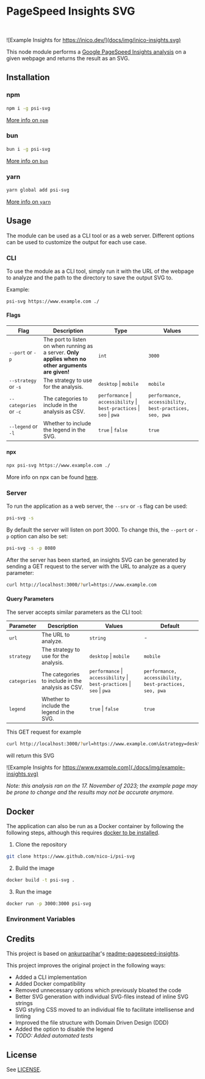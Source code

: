 # PageSpeed Insights SVG

<br/>

![Example Insights for https://inico.dev/](docs/img/inico-insights.svg)

This node module performs a [Google PageSpeed Insights analysis](https://developers.google.com/speed/pagespeed/insights/) on a given webpage and returns the result as an SVG.

## Installation

### npm

```bash
npm i -g psi-svg
```

[More info on `npm`](https://docs.npmjs.com/downloading-and-installing-node-js-and-npm)

### bun

```bash
bun i -g psi-svg
```

[More info on `bun`](https://bun.sh/)

### yarn

```bash
yarn global add psi-svg
```

[More info on `yarn`](https://yarnpkg.com/)

## Usage

The module can be used as a CLI tool or as a web server. Different options can be used to customize the output for each use case.

### CLI

To use the module as a CLI tool, simply run it with the URL of the webpage to analyze and the path to the directory to save the output SVG to.

Example:

```bash
psi-svg https://www.example.com ./
```

#### Flags

| Flag                   | Description                                                                                         | Type                                                                   | Values                                                 |
| ---------------------- | --------------------------------------------------------------------------------------------------- | ---------------------------------------------------------------------- | ------------------------------------------------------ |
| `--port` or `-p`       | The port to listen on when running as a server. **Only applies when no other arguments are given!** | `int`                                                                  | `3000`                                                 |
| `--strategy` or `-s`   | The strategy to use for the analysis.                                                               | `desktop` \| `mobile`                                                  | `mobile`                                               |
| `--categories` or `-c` | The categories to include in the analysis as CSV.                                                   | `performance` \| `accessibility` \| `best-practices` \| `seo` \| `pwa` | `performance, accessibility, best-practices, seo, pwa` |
| `--legend` or `-l`     | Whether to include the legend in the SVG.                                                           | `true` \| `false`                                                      | `true`                                                 |

#### npx

```bash
npx psi-svg https://www.example.com ./
```

More info on npx can be found [here](https://docs.npmjs.com/cli/v7/commands/npx).

### Server

To run the application as a web server, the `--srv` or `-s` flag can be used:

```bash
psi-svg -s
```

By default the server will listen on port 3000. To change this, the `--port` or `-p` option can also be set:

```bash
psi-svg -s -p 8080
```

After the server has been started, an insights SVG can be generated by sending a GET request to the server with the URL to analyze as a query parameter:

```bash
curl http://localhost:3000/?url=https://www.example.com
```

#### Query Parameters

The server accepts similar parameters as the CLI tool:

| Parameter    | Description                                       | Values                                                                 | Default                                                |
| ------------ | ------------------------------------------------- | ---------------------------------------------------------------------- | ------------------------------------------------------ |
| `url`        | The URL to analyze.                               | `string`                                                               | -                                                      |
| `strategy`   | The strategy to use for the analysis.             | `desktop` \| `mobile`                                                  | `mobile`                                               |
| `categories` | The categories to include in the analysis as CSV. | `performance` \| `accessibility` \| `best-practices` \| `seo` \| `pwa` | `performance, accessibility, best-practices, seo, pwa` |
| `legend`     | Whether to include the legend in the SVG.         | `true` \| `false`                                                      | `true`                                                 |

This GET request for example

```bash
curl http://localhost:3000/?url=https://www.example.com\&strategy=desktop\&categories=performance,accessibility,seo\&legend=false > example-insights.svg
```

will return this SVG

![Example Insights for https://www.example.com](./docs/img/example-insights.svg)

*Note: this analysis ran on the 17. November of 2023; the example page may be prone to change and the results may not be accurate anymore.*

## Docker

The application can also be run as a Docker container by following the following steps, although this requires [docker to be installed](https://docs.docker.com/engine/install/).

1. Clone the repository

```bash
git clone https://www.github.com/nico-i/psi-svg
```

2. Build the image

```bash
docker build -t psi-svg .
```

3. Run the image

```bash
docker run -p 3000:3000 psi-svg
```

### Environment Variables


## Credits

This project is based on [ankurparihar](https://github.com/ankurparihar)'s [readme-pagespeed-insights](https://github.com/ankurparihar/readme-pagespeed-insights).

This project improves the original project in the following ways:

* Added a CLI implementation
* Added Docker compatibility
* Removed unnecessary options which previously bloated the code
* Better SVG generation with individual SVG-files instead of inline SVG strings
* SVG styling CSS moved to an individual file to facilitate intellisense and linting
* Improved the file structure with Domain Driven Design (DDD)
* Added the option to disable the legend
* *TODO: Added automated tests*

## License

See [LICENSE](LICENSE).
